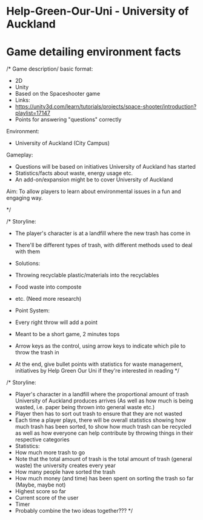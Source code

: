 # Help-Green-Our-Uni - University of Auckland
# Game detailing environment facts
/*
Game description/ basic format:
- 2D
- Unity
 - Based on the Spaceshooter game
 - Links:
  - https://unity3d.com/learn/tutorials/projects/space-shooter/introduction?playlist=17147
- Points for answering "questions" correctly

Environment:
- University of Auckland (City Campus)

Gameplay:
- Questions will be based on initiatives University of Auckland has started
- Statistics/facts about waste, energy usage etc.
 - An add-on/expansion might be to cover University of Auckland

Aim: To allow players to learn about environmental issues in a fun and engaging way.

*/

/*
Storyline:
- The player's character is at a landfill where the new trash has come in 
- There'll be different types of trash, with different methods used to deal with them
- Solutions:
 - Throwing recyclable plastic/materials into the recyclables
 - Food waste into composte
 - etc. (Need more research)

- Point System:
 - Every right throw will add a point

- Meant to be a short game, 2 minutes tops
- Arrow keys as the control, using arrow keys to indicate which pile to throw the trash in 
- At the end, give bullet points with statistics for waste management, initiatives by Help Green Our Uni if they're interested in reading
*/

/*
Storyline:
- Player's character in a landfill where the proportional amount of trash University of Auckland produces arrives (As well as how much is being wasted, i.e. paper being thrown into general waste etc.)
- Player then has to sort out trash to ensure that they are not wasted
- Each time a player plays, there will be overall statistics showing how much trash has been sorted, to show how much trash can be recycled as well as how everyone can help contribute by throwing things in their respective categories
 - Statistics: 
  - How much more trash to go
   - Note that the total amount of trash is the total amount of trash (general waste) the university creates every year
  - How many people have sorted the trash
  - How much money (and time) has been spent on sorting the trash so far (Maybe, maybe not)
  - Highest score so far
  - Current score of the user
  - Timer
- Probably combine the two ideas together???
*/
